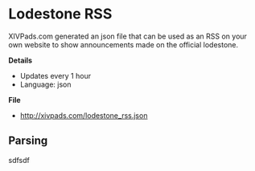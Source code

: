 Lodestone RSS
=============
XIVPads.com generated an json file that can be used as an RSS on your own website to show announcements made on the official lodestone.

**Details**
- Updates every 1 hour
- Language: json

**File**
- http://xivpads.com/lodestone_rss.json

Parsing
-------


sdfsdf
